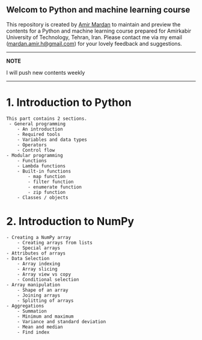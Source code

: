 ## Welcom to Python and machine learning course

This repository is created by [Amir Mardan](https://amirmardan.github.io/) to maintain and preview the contents for a Python and machine learning course prepared for Amirkabir University of Technology, Tehran, Iran. Please contact me via my email (mardan.amir.h@gmail.com) for your lovely feedback and suggestions.

---
**NOTE**

I will push new contents weekly

---
# 1. Introduction to Python
    This part contains 2 sections. 
     - General programming
        - An introduction
        - Required tools
        - Variables and data types
        - Operators
        - Control flow
    - Modular programming
        - Functions
        - Lambda functions
        - Built-in functions
            - map function
            - filter function
            - enumerate function
            - zip function
        - Classes / objects

# 2. Introduction to NumPy
    - Creating a NumPy array
        - Creating arrays from lists
        - Special arrays
    - Attributes of arrays
    - Data Selection
        - Array indexing
        - Array slicing
        - Array view vs copy
        - Conditional selection
    - Array manipulation
        - Shape of an array
        - Joining arrays
        - Splitting of arrays
    - Aggregations
        - Summation
        - Minimum and maximum
        - Variance and standard deviation
        - Mean and median
        - Find index
